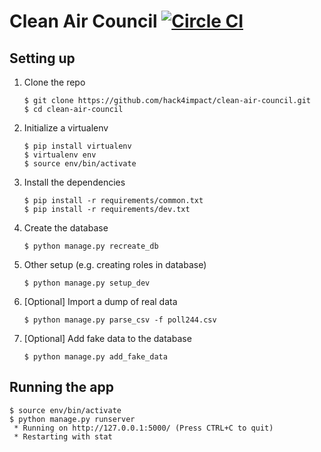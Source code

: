 # Clean Air Council [![Circle CI](https://circleci.com/gh/hack4impact/clean-air-council.svg?style=svg)](https://circleci.com/gh/hack4impact/clean-air-council)

## Setting up

1. Clone the repo

    ```
    $ git clone https://github.com/hack4impact/clean-air-council.git
    $ cd clean-air-council
    ```

2. Initialize a virtualenv

    ```
    $ pip install virtualenv
    $ virtualenv env
    $ source env/bin/activate
    ```

3. Install the dependencies

    ```
    $ pip install -r requirements/common.txt
    $ pip install -r requirements/dev.txt
    ```

4. Create the database

    ```
    $ python manage.py recreate_db
    ```

5. Other setup (e.g. creating roles in database)

    ```
    $ python manage.py setup_dev
    ```

6. [Optional] Import a dump of real data

    ```
    $ python manage.py parse_csv -f poll244.csv
    ```

7. [Optional] Add fake data to the database

    ```
    $ python manage.py add_fake_data
    ```

## Running the app

```
$ source env/bin/activate
$ python manage.py runserver
 * Running on http://127.0.0.1:5000/ (Press CTRL+C to quit)
 * Restarting with stat
```
